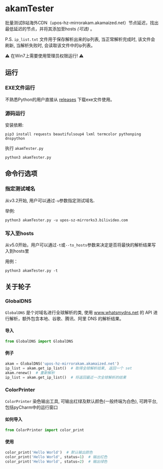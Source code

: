 # akamTester

批量测试B站海外CDN（upos-hz-mirrorakam.akamaized.net）节点延迟，找出最低延迟的节点，并将其添加至hosts *(可选)* 。

P.S.  ```ip_list.txt``` 文件用于保存解析出来的ip列表, 当正常解析完成时, 该文件会刷新, 当解析失败时, 会读取该文件中的ip列表。

:warning: 在Win7上需要使用管理员权限运行! :warning:

## 运行

### EXE文件运行

不熟悉Python的用户直接从 [releases](https://github.com/miyouzi/akamTester/releases/latest) 下载exe文件使用。

### 源码运行

安装依赖:

```shell
pip3 install requests beautifulsoup4 lxml termcolor pythonping dnspython
```

执行 ```akamTester.py```

```shell
python3 akamTester.py
```

## 命令行选项

### 指定测试域名

从v3.2开始, 用户可以通过```-u```参数指定测试域名.

举例:

```shell
python3 akamTester.py -u upos-sz-mirrorks3.bilivideo.com
```

### 写入至hosts

从v5.0开始，用户可以通过```-t```或```--to_hosts```参数来决定是否将最快的解析结果写入到hosts里

用例：

```shell
python3 akamTester.py -t
```

## 关于轮子

### GlobalDNS

```GlobalDNS``` 是个对域名进行全球解析的类, 使用 www.whatsmydns.net 的 API 进行解析，额外包含本地、谷歌、腾讯、阿里 DNS 的解析结果。

#### 导入

```python
from GlobalDNS import GlobalDNS
```

#### 例子

```python
akam = GlobalDNS('upos-hz-mirrorakam.akamaized.net')
ip_list = akam.get_ip_list()  # 取得全球解析结果, 返回一个 set
akam.renew()  # 重新解析
ip_list = akam.get_ip_list()  # 将返回最近一次全球解析的结果
```

### ColorPrinter

```ColorPrinter``` 染色输出工具, 可输出红绿及默认颜色(一般终端为白色), 可跨平台, 包括pyCharm中的运行窗口

#### 如何导入

```python
from ColorPrinter import color_print
```

#### 使用

```python
color_print('Hello World')  # 默认输出颜色
color_print('Hello World', status=1)  # 输出红色
color_print('Hello World', status=2)  # 输出绿色
```
